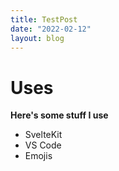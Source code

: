 ```yaml
---
title: TestPost
date: "2022-02-12"
layout: blog
---
```

# Uses

**Here's some stuff I use**

- SvelteKit
- VS Code
- Emojis